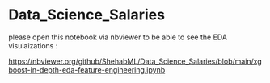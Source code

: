 # Data_Science_Salaries

please open this notebook via nbviewer to be able to see the EDA visulaizations :

https://nbviewer.org/github/ShehabML/Data_Science_Salaries/blob/main/xgboost-in-depth-eda-feature-engineering.ipynb
